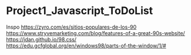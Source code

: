 # Project1_Javascript_ToDoList
Inspo
https://zyro.com/es/sitios-populares-de-los-90
https://www.stryvemarketing.com/blog/features-of-a-great-90s-website/
https://jdan.github.io/98.css/
https://edu.gcfglobal.org/en/windows98/parts-of-the-window/1/#